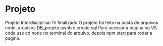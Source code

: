 # Projeto
Projeto Interdisciplinar IV finalizado 
O projeto foi feito na pasta de arquivos node, arquivos DB_projeto.ipynb e create.sql
Para acessar a pagina no VS code use cd node no terminal do arquivo, depois npm start para rodar a pagina.
